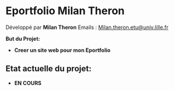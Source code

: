 # Eportfolio Milan Theron

Développé par **Milan Theron**
Emails : [Milan.theron.etu@univ.lille.fr](mailto:Milan.theron.etu@univ.lille.fr)

**But du Projet:**

- **Creer un site web pour mon Eportfolio**

## Etat actuelle du projet:

- **EN COURS**